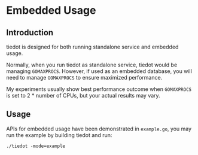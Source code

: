 # Embedded Usage

## Introduction

tiedot is designed for both running standalone service and embedded usage.

Normally, when you run tiedot as standalone service, tiedot would be managing `GOMAXPROCS`. However, if used as an embedded database, you will need to manage `GOMAXPROCS` to ensure maximized performance.

My experiments usually show best performance outcome when `GOMAXPROCS` is set to 2 * number of CPUs, but your actual results may vary.

## Usage

APIs for embedded usage have been demonstrated in `example.go`, you may run the example by building tiedot and run:

    ./tiedot -mode=example